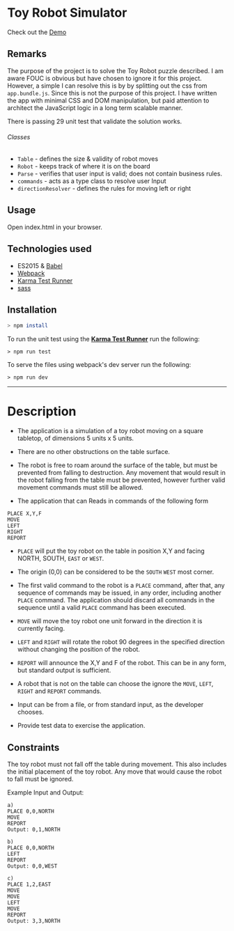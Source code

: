 # Toy Robot Simulator

Check out the [Demo](http://robosim.surge.sh)

## Remarks

The purpose of the project is to solve the Toy Robot puzzle described.
I am aware FOUC is obvious but have chosen to ignore it for this project.
However, a simple I can resolve this is by by splitting out the css from ```app.bundle.js```.
Since this is not the purpose of this project.
I have written the app with minimal CSS and DOM manipulation, but paid attention
to architect the JavaScript logic in a long term scalable manner.

There is passing 29 unit test that validate the solution works.

###### Classes
- ```Table``` - defines the size & validity of robot moves
- ```Robot``` - keeps track of where it is on the board
- ```Parse``` - verifies that user input is valid; does not contain business rules.
- ```commands``` - acts as a type class to resolve user Input
- ```directionResolver``` - defines the rules for moving left or right

## Usage

Open index.html in your browser.

## Technologies used

- ES2015 & [Babel](https://babeljs.io/docs/learn-es2015/)
- [Webpack](https://webpack.github.io/)
- [Karma Test Runner](https://karma-runner.github.io/0.13/index.html)
- [sass](http://sass-lang.com/)

## Installation

```bash
> npm install
```
To run the unit test using the [**Karma Test Runner**](https://karma-runner.github.io/0.13/index.html) run the following:
```
> npm run test
```

To serve the files using webpack's dev server run the following:
```
> npm run dev
```

---

# Description
- The application is a simulation of a toy robot moving on a square tabletop, of dimensions 5 units x 5 units.
- There are no other obstructions on the table surface.
- The robot is free to roam around the surface of the table, but must be prevented from falling to destruction. Any movement
that would result in the robot falling from the table must be prevented, however further valid movement commands must still
be allowed.

- The application that can Reads in commands of the following form
```
PLACE X,Y,F
MOVE
LEFT
RIGHT
REPORT
```
- ```PLACE``` will put the toy robot on the table in position X,Y and facing NORTH, SOUTH, ```EAST``` or ```WEST```.

-  The origin (0,0) can be considered to be the ```SOUTH``` ```WEST``` most corner.

-  The first valid command to the robot is a ```PLACE``` command, after that, any sequence of commands may be issued, in any order, including another ```PLACE``` command. The application should discard all commands in the sequence until a valid ```PLACE``` command has been executed.

-  ```MOVE``` will move the toy robot one unit forward in the direction it is currently facing.

-  ```LEFT``` and ```RIGHT``` will rotate the robot 90 degrees in the specified direction without changing the position of the robot.

-  ```REPORT``` will announce the X,Y and F of the robot. This can be in any form, but standard output is sufficient.

-  A robot that is not on the table can choose the ignore the ```MOVE```, ```LEFT```, ```RIGHT``` and ```REPORT``` commands.
-  Input can be from a file, or from standard input, as the developer chooses.

-  Provide test data to exercise the application.


## Constraints
The toy robot must not fall off the table during movement. This also includes the initial placement of the toy robot.
Any move that would cause the robot to fall must be ignored.

Example Input and Output:
```
a)
PLACE 0,0,NORTH
MOVE
REPORT
Output: 0,1,NORTH

b)
PLACE 0,0,NORTH
LEFT
REPORT
Output: 0,0,WEST

c)
PLACE 1,2,EAST
MOVE
MOVE
LEFT
MOVE
REPORT
Output: 3,3,NORTH
```

